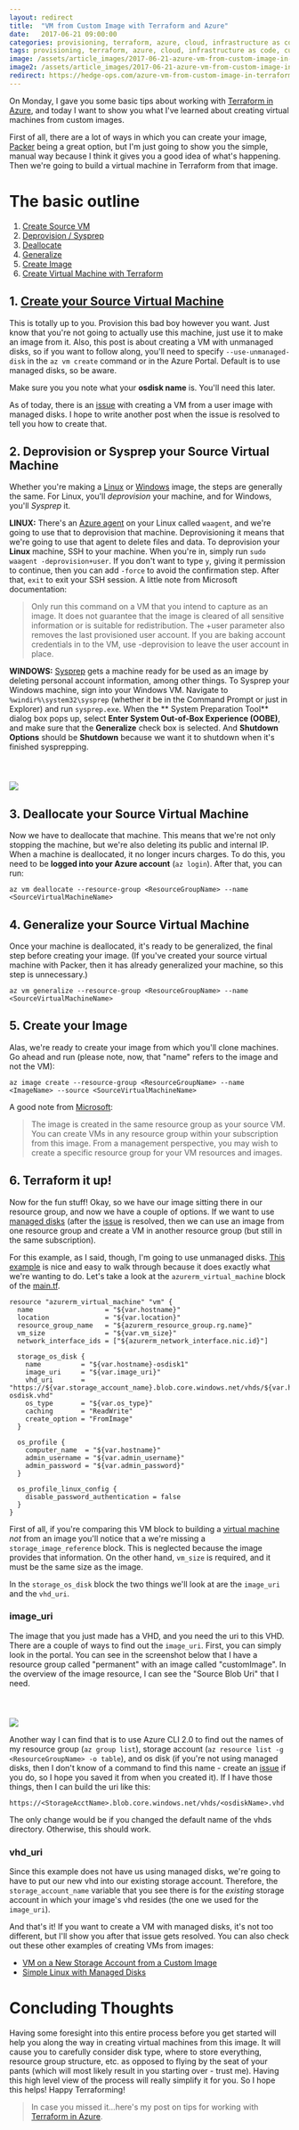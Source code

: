 ```yaml
---
layout: redirect
title:  "VM from Custom Image with Terraform and Azure"
date:   2017-06-21 09:00:00
categories: provisioning, terraform, azure, cloud, infrastructure as code, custom image, golden image
tags: provisioning, terraform, azure, cloud, infrastructure as code, custom image, golden image
image: /assets/article_images/2017-06-21-azure-vm-from-custom-image-in-terraform/azure-vm-from-custom-image-in-terraform.jpg
image2: /assets/article_images/2017-06-21-azure-vm-from-custom-image-in-terraform/azure-vm-from-custom-image-in-terraform-mobile.jpg
redirect: https://hedge-ops.com/azure-vm-from-custom-image-in-terraform
---
```

On Monday, I gave you some basic tips about working with [Terraform in Azure](http://www.anniehedgie.com/terraform-and-azure), and today I want to show you what I've learned about creating virtual machines from custom images. 

First of all, there are a lot of ways in which you can create your image, [Packer](https://docs.microsoft.com/en-us/azure/virtual-machines/linux/build-image-with-packer) being a great option, but I'm just going to show you the simple, manual way because I think it gives you a good idea of what's happening. Then we're going to build a virtual machine in Terraform from that image.

# The basic outline
1. [Create Source VM](#1-create-your-source-virtual-machine)
2. [Deprovision / Sysprep](#2-deprovision-or-sysprep-your-source-virtual-machine)
3. [Deallocate](#3-deallocate-your-source-virtual-machine)
4. [Generalize](#4-generalize-your-source-virtual-machine)
5. [Create Image](#5-create-your-image)
6. [Create Virtual Machine with Terraform](#6-terraform-it-up)

## 1. [Create your Source Virtual Machine](https://docs.microsoft.com/en-us/cli/azure/vm#create)
This is totally up to you. Provision this bad boy however you want. Just know that you're not going to actually use this machine, just use it to make an image from it. Also, this post is about creating a VM with unmanaged disks, so if you want to follow along, you'll need to specify `--use-unmanaged-disk` in the `az vm create` command or in the Azure Portal. Default is to use managed disks, so be aware.

Make sure you you note what your **osdisk name** is. You'll need this later.

As of today, there is an [issue](https://github.com/hashicorp/terraform/issues/13932) with creating a VM from a user image with managed disks. I hope to write another post when the issue is resolved to tell you how to create that. 

## 2. Deprovision or Sysprep your Source Virtual Machine
Whether you're making a [Linux](https://docs.microsoft.com/en-us/azure/virtual-machines/linux/capture-image) or [Windows](https://docs.microsoft.com/en-us/azure/virtual-machines/windows/capture-image) image, the steps are generally the same. For Linux, you'll *deprovision* your machine, and for Windows, you'll *Sysprep* it. 

**LINUX:** There's an [Azure agent](https://docs.microsoft.com/en-us/azure/virtual-machines/windows/agent-user-guide) on your Linux called `waagent`, and we're going to use that to deprovision that machine. Deprovisioning it means that we're going to use that agent to delete files and data. To deprovision your **Linux** machine, SSH to your machine. When you're in, simply run `sudo waagent -deprovision+user`. If you don't want to type `y`, giving it permission to continue, then you can add `-force` to avoid the confirmation step. After that, `exit` to exit your SSH session. A little note from Microsoft documentation:

> Only run this command on a VM that you intend to capture as an image. It does not guarantee that the image is cleared of all sensitive information or is suitable for redistribution. The +user parameter also removes the last provisioned user account. If you are baking account credentials in to the VM, use -deprovision to leave the user account in place.

**WINDOWS:** [Sysprep](https://technet.microsoft.com/library/bb457073.aspx) gets a machine ready for be used as an image by deleting personal account information, among other things. To Sysprep your Windows machine, sign into your Windows VM. Navigate to `%windir%\system32\sysprep` (whether it be in the Command Prompt or just in Explorer) and run `sysprep.exe`. When the ** System Preparation Tool** dialog box pops up, select **Enter System Out-of-Box Experience (OOBE)**, and make sure that the **Generalize** check box is selected. And **Shutdown Options** should be **Shutdown** because we want it to shutdown when it's finished sysprepping.

<img src='/assets/article_images/2017-06-21-azure-vm-from-custom-image-in-terraform/sysprepgeneral.png' style='display: block; margin-left: auto; margin-right: auto; padding-top: 40px' />

## 3. Deallocate your Source Virtual Machine
Now we have to deallocate that machine. This means that we're not only stopping the machine, but we're also deleting its public and internal IP. When a machine is deallocated, it no longer incurs charges. To do this, you need to be **logged into your Azure account** (`az login`). After that, you can run:

```
az vm deallocate --resource-group <ResourceGroupName> --name <SourceVirtualMachineName>
```

## 4. Generalize your Source Virtual Machine
Once your machine is deallocated, it's ready to be generalized, the final step before creating your image. (If you've created your source virtual machine with Packer, then it has already generalized your machine, so this step is unnecessary.)

```
az vm generalize --resource-group <ResourceGroupName> --name <SourceVirtualMachineName>
```
## 5. Create your Image
Alas, we're ready to create your image from which you'll clone machines. Go ahead and run (please note, now, that "name" refers to the image and not the VM):

```
az image create --resource-group <ResourceGroupName> --name <ImageName> --source <SourceVirtualMachineName>
```

A good note from [Microsoft](https://docs.microsoft.com/en-us/azure/virtual-machines/linux/capture-image):

> The image is created in the same resource group as your source VM. You can create VMs in any resource group within your subscription from this image. From a management perspective, you may wish to create a specific resource group for your VM resources and images.

## 6. Terraform it up!
Now for the fun stuff! Okay, so we have our image sitting there in our resource group, and now we have a couple of options. If we want to use [managed disks](https://azure.microsoft.com/en-us/services/managed-disks/?v=17.23h) (after the [issue](https://github.com/hashicorp/terraform/issues/13932) is resolved, then we can use an image from one resource group and create a VM in another resource group (but still in the same subscription). 

For this example, as I said, though, I'm going to use unmanaged disks. [This example](https://github.com/terraform-providers/terraform-provider-azurerm/blob/master/examples/vm-from-user-image) is nice and easy to walk through because it does exactly what we're wanting to do. Let's take a look at the `azurerm_virtual_machine` block of the [main.tf](https://github.com/terraform-providers/terraform-provider-azurerm/blob/master/examples/vm-from-user-image/main.tf#L48).

```t
resource "azurerm_virtual_machine" "vm" {
  name                  = "${var.hostname}"
  location              = "${var.location}"
  resource_group_name   = "${azurerm_resource_group.rg.name}"
  vm_size               = "${var.vm_size}"
  network_interface_ids = ["${azurerm_network_interface.nic.id}"]

  storage_os_disk {
    name          = "${var.hostname}-osdisk1"
    image_uri     = "${var.image_uri}"
    vhd_uri       = "https://${var.storage_account_name}.blob.core.windows.net/vhds/${var.hostname}-osdisk.vhd"
    os_type       = "${var.os_type}"
    caching       = "ReadWrite"
    create_option = "FromImage"
  }

  os_profile {
    computer_name  = "${var.hostname}"
    admin_username = "${var.admin_username}"
    admin_password = "${var.admin_password}"
  }

  os_profile_linux_config {
    disable_password_authentication = false
  }
}
```

First of all, if you're comparing this VM block to building a [virtual machine](https://www.terraform.io/docs/providers/azurerm/r/virtual_machine.html) *not* from an image you'll notice that a we're missing a `storage_image_reference` block. This is neglected because the image provides that information. On the other hand, `vm_size` is required, and it must be the same size as the image.

In the `storage_os_disk` block the two things we'll look at are the `image_uri` and the `vhd_uri`. 

### image_uri
The image that you just made has a VHD, and you need the uri to this VHD. There are a couple of ways to find out the `image_uri`. First, you can simply look in the portal. You can see in the screenshot below that I have a resource group called "permanent" with an image called "customImage". In the overview of the image resource, I can see the "Source Blob Uri" that I need.

<img src='/assets/article_images/2017-06-21-azure-vm-from-custom-image-in-terraform/portal.png' style='display: block; margin-left: auto; margin-right: auto; padding-top: 40px' />

Another way I can find that is to use Azure CLI 2.0 to find out the names of my resource group (`az group list`), storage account (`az resource list -g <ResourceGroupName> -o table`), and os disk (if you're not using managed disks, then I don't know of a command to find this name - create an [issue](https://github.com/anniehedgpeth/anniehedgpeth.github.io/issues) if you do, so I hope you saved it from when you created it). If I have those things, then I can build the uri like this:

```
https://<StorageAcctName>.blob.core.windows.net/vhds/<osdiskName>.vhd
```

The only change would be if you changed the default name of the vhds directory. Otherwise, this should work. 

### vhd_uri
Since this example does not have us using managed disks, we're going to have to put our new vhd into our existing storage account. Therefore, the `storage_account_name` variable that you see there is for the *existing* storage account in which your image's vhd resides (the one we used for the `image_uri`).

And that's it! If you want to create a VM with managed disks, it's not too different, but I'll show you after that issue gets resolved. You can also check out these other examples of creating VMs from images:

- [VM on a New Storage Account from a Custom Image](https://github.com/terraform-providers/terraform-provider-azurerm/blob/master/examples/vm-custom-image-new-storage-account)
- [Simple Linux with Managed Disks](https://github.com/terraform-providers/terraform-provider-azurerm/blob/master/examples/vm-simple-linux-managed-disk)

# Concluding Thoughts
Having some foresight into this entire process before you get started will help you along the way in creating virtual machines from this image. It will cause you to carefully consider disk type, where to store everything, resource group structure, etc. as opposed to flying by the seat of your pants (which will most likely result in you starting over - trust me). Having this high level view of the process will really simplify it for you. So I hope this helps! Happy Terraforming!

> In case you missed it...here's my post on tips for working with [Terraform in Azure](http://www.anniehedgie.com/terraform-and-azure).
